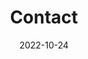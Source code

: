 ---
title: Contact
date: 2022-10-24

type: landing

sections:
  - block: markdown
    content:
      title: Contact
      text: |-
        전북대학교 컴퓨터 인공지능 학부 위치입니다.
      email: twtw136@jbnu.ac.kr
      address:
        street: 전북대학교 공과대학 7호관
        city: 전주시
        region: 전라북도
        country: 대한민국
        country_code: KO
      coordinates:
        latitude: '35.84603'
        longitude: '127.1343549'
    design:
      columns: '1'
---